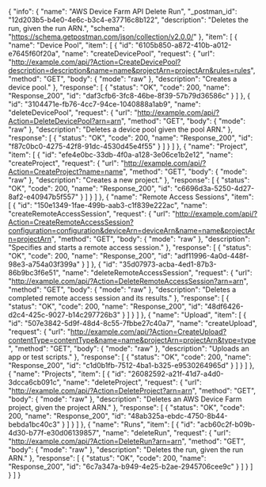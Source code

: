 {
  "info": {
    "name": "AWS Device Farm API Delete Run",
    "_postman_id": "12d203b5-b4e0-4e6c-b3c4-e37716c8b122",
    "description": "Deletes the run, given the run ARN.",
    "schema": "https://schema.getpostman.com/json/collection/v2.0.0/"
  },
  "item": [
    {
      "name": "Device Pool",
      "item": [
        {
          "id": "6105b850-a872-410b-a012-e7645f60f20a",
          "name": "createDevicePool",
          "request": {
            "url": "http://example.com/api/?Action=CreateDevicePool?description=description&name=name&projectArn=projectArn&rules=rules",
            "method": "GET",
            "body": {
              "mode": "raw"
            },
            "description": "Creates a device pool."
          },
          "response": [
            {
              "status": "OK",
              "code": 200,
              "name": "Response_200",
              "id": "daf3cfb6-3fc8-46be-8f39-57b79d36586c"
            }
          ]
        },
        {
          "id": "3104471e-fb76-4cc7-94ce-1040888a1ab9",
          "name": "deleteDevicePool",
          "request": {
            "url": "http://example.com/api/?Action=DeleteDevicePool?arn=arn",
            "method": "GET",
            "body": {
              "mode": "raw"
            },
            "description": "Deletes a device pool given the pool ARN."
          },
          "response": [
            {
              "status": "OK",
              "code": 200,
              "name": "Response_200",
              "id": "f87c0bc0-4275-42f8-91dc-4530d45e4f55"
            }
          ]
        }
      ]
    },
    {
      "name": "Project",
      "item": [
        {
          "id": "efe4e0bc-33db-4f0a-a128-3e06ce1b2e12",
          "name": "createProject",
          "request": {
            "url": "http://example.com/api/?Action=CreateProject?name=name",
            "method": "GET",
            "body": {
              "mode": "raw"
            },
            "description": "Creates a new project."
          },
          "response": [
            {
              "status": "OK",
              "code": 200,
              "name": "Response_200",
              "id": "c6696d3a-5250-4d27-8af2-e40947b5f557"
            }
          ]
        }
      ]
    },
    {
      "name": "Remote Access Sessions",
      "item": [
        {
          "id": "150e1349-1fae-499b-aab3-c1f839e222ac",
          "name": "createRemoteAccessSession",
          "request": {
            "url": "http://example.com/api/?Action=CreateRemoteAccessSession?configuration=configuration&deviceArn=deviceArn&name=name&projectArn=projectArn",
            "method": "GET",
            "body": {
              "mode": "raw"
            },
            "description": "Specifies and starts a remote access session."
          },
          "response": [
            {
              "status": "OK",
              "code": 200,
              "name": "Response_200",
              "id": "adf11996-4a0d-448f-98e3-a754a03f399a"
            }
          ]
        },
        {
          "id": "35d07973-acba-4ed1-87b3-86b9bc3f6e51",
          "name": "deleteRemoteAccessSession",
          "request": {
            "url": "http://example.com/api/?Action=DeleteRemoteAccessSession?arn=arn",
            "method": "GET",
            "body": {
              "mode": "raw"
            },
            "description": "Deletes a completed remote access session and its results."
          },
          "response": [
            {
              "status": "OK",
              "code": 200,
              "name": "Response_200",
              "id": "48df6426-d2c4-425c-9027-b14c297726b3"
            }
          ]
        }
      ]
    },
    {
      "name": "Upload",
      "item": [
        {
          "id": "507e3842-5d9f-48d4-8c55-7fbbe27c40a7",
          "name": "createUpload",
          "request": {
            "url": "http://example.com/api/?Action=CreateUpload?contentType=contentType&name=name&projectArn=projectArn&type=type",
            "method": "GET",
            "body": {
              "mode": "raw"
            },
            "description": "Uploads an app or test scripts."
          },
          "response": [
            {
              "status": "OK",
              "code": 200,
              "name": "Response_200",
              "id": "c1d0b1fb-7512-4ba1-b325-e9530264965d"
            }
          ]
        }
      ]
    },
    {
      "name": "Projects",
      "item": [
        {
          "id": "26082592-a21f-41d7-a4d0-3dcca6cb091c",
          "name": "deleteProject",
          "request": {
            "url": "http://example.com/api/?Action=DeleteProject?arn=arn",
            "method": "GET",
            "body": {
              "mode": "raw"
            },
            "description": "Deletes an AWS Device Farm project, given the project ARN."
          },
          "response": [
            {
              "status": "OK",
              "code": 200,
              "name": "Response_200",
              "id": "48ab325a-ebdc-4750-8b44-bebda1bc40c3"
            }
          ]
        }
      ]
    },
    {
      "name": "Runs",
      "item": [
        {
          "id": "acb60c2f-b09b-4d30-b77f-e30d06139857",
          "name": "deleteRun",
          "request": {
            "url": "http://example.com/api/?Action=DeleteRun?arn=arn",
            "method": "GET",
            "body": {
              "mode": "raw"
            },
            "description": "Deletes the run, given the run ARN."
          },
          "response": [
            {
              "status": "OK",
              "code": 200,
              "name": "Response_200",
              "id": "6c7a347a-b949-4e25-b2ae-2945706cee9c"
            }
          ]
        }
      ]
    }
  ]
}